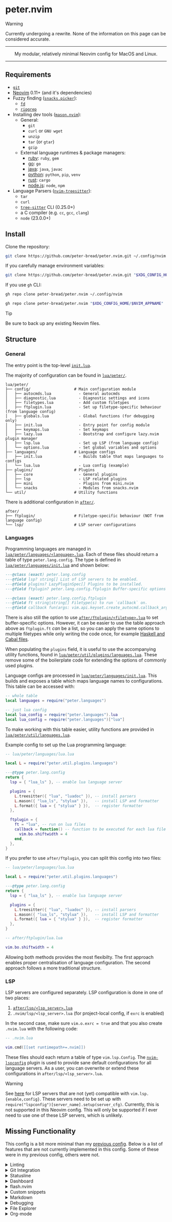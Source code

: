 # peter.nvim

> [!WARNING]
> Currently undergoing a rewrite.
> None of the information on this page can be considered accurate.

---

<!-- markdownlint-disable MD033 -->

<!-- <div align="center"> -->
<!--   <a href="https://github.com/peter-bread/peter.nvim/issues?q=is%3Aissue+is%3Aopen+label%3AP0"> -->
<!--     <img alt="GitHub Issues or Pull Requests by label" -->
<!--     src="https://img.shields.io/github/issues/peter-bread/peter.nvim/P0?style=for-the-badge&label=Priorities"> -->
<!--   </a> -->
<!-- </div> -->

<!-- markdownlint-restore -->

<p align="center">
  My modular, relatively minimal Neovim config for MacOS and Linux.
</p>

---

## Requirements

<!-- markdownlint-disable MD013 -->

- [`git`](https://git-scm.com/)
- [Neovim](https://neovim.io/) 0.11+ (and it's dependencies)
- Fuzzy finding ([`snacks.picker`](https://github.com/folke/snacks.nvim/blob/main/docs/picker.md)):
  - [`fd`](https://github.com/sharkdp/fd)
  - [`ripgrep`](https://github.com/BurntSushi/ripgrep)
- Installing dev tools ([`mason.nvim`](https://github.com/mason-org/mason.nvim)):
  - General:
    - `git`
    - `curl` or `GNU wget`
    - `unzip`
    - `tar` (or `gtar`)
    - `gzip`
  - External language runtimes & package managers:
    - [ruby](https://www.ruby-lang.org/en/): `ruby`, `gem`
    - [go](https://go.dev/): `go`
    - [java](https://openjdk.org/): `java`, `javac`
    - [python](https://www.python.org/): `python`, `pip`, `venv`
    - [rust](https://www.rust-lang.org/): `cargo`
    - [node.js](https://nodejs.org/en): `node`, `npm`
- Language Parsers ([`nvim-treesitter`](https://github.com/nvim-treesitter/nvim-treesitter/tree/main)):
  - `tar`
  - `curl`
  - [`tree-sitter`](https://github.com/tree-sitter/tree-sitter) CLI (0.25.0+)
  - a C compiler (e.g. `cc`, `gcc`, `clang`)
  - `node` (23.0.0+)

<!-- markdownlint-restore -->

## Install

Clone the repository:

```sh
git clone https://github.com/peter-bread/peter.nvim.git ~/.config/nvim
```

If you carefully manage environment variables:

```sh
git clone https://github.com/peter-bread/peter.nvim.git "$XDG_CONFIG_HOME/$NVIM_APPNAME"
```

If you use `gh` CLI:

```sh
gh repo clone peter-bread/peter.nvim ~/.config/nvim
```

```sh
gh repo clone peter-bread/peter.nvim "$XDG_CONFIG_HOME/$NVIM_APPNAME"
```

> [!TIP]
> Be sure to back up any existing Neovim files.

## Structure

### General

<!-- Generate filetree using `tree` CLI tool -->

The entry point is the top-level [`init.lua`](./init.lua).

The majority of configuration can be found in [`lua/peter/`](./lua/peter/).

<!-- markdownlint-disable MD013 -->

```text
lua/peter/
├── config/                   # Main configuration module
│   ├── autocmds.lua            - General autocmds
│   ├── diagnostic.lua          - Diagnostic settings and icons
│   ├── filetypes.lua           - Add custom filetypes
│   ├── ftplugin.lua            - Set up filetype-specific behaviour (from language config)
│   ├── globals.lua             - Global functions (for debugging only)
│   ├── init.lua                - Entry point for config module
│   ├── keymaps.lua             - Set keymaps
│   ├── lazy.lua                - Bootstrap and configure lazy.nvim plugin manager
│   ├── lsp.lua                 - Set up LSP (from language config)
│   └── options.lua             - Set global variables and options
├── languages/                # Language configs
│   ├── init.lua                - Builds table that maps languages to configs
│   └── lua.lua                 - Lua config (example)
├── plugins/                  # Plugins
│   ├── core                    - General plugins
│   ├── lsp                     - LSP related plugins
│   ├── mini                    - Plugins from mini.nvim
│   └── snacks                  - Modules from snacks.nvim
└── util/                     # Utility functions
```

There is additional configuration in [`after/`](./after/).

```text
after/
├── ftplugin/                 # Filetype-specific behaviour (NOT from language config)
└── lsp/                      # LSP server configurations
```

<!-- markdownlint-restore -->

### Languages

Programming languages are managed in [`lua/peter/languages/<language>.lua`](./lua/peter/languages/).
Each of these files should return a table of type `peter.lang.config`. The type
is defined in [`lua/peter/languages/init.lua`](./lua/peter/languages/init.lua)
and shown below:

```lua
---@class (exact) peter.lang.config
---@field lsp? string[] List of LSP servers to be enabled.
---@field plugins? LazyPluginSpec[] Plugins to be installed.
---@field ftplugin? peter.lang.config.ftplugin Buffer-specific options and config.

---@class (exact) peter.lang.config.ftplugin
---@field ft string|string[] Filetype(s) to run `callback` on.
---@field callback fun(args: vim.api.keyset.create_autocmd.callback_args)
```

There is also still the option to use [`after/ftplugin/<filetype>.lua`](./after/ftplugin/)
to set buffer-specific options. However, it can be easier to use the table approach
above as `ftplugin.ft` *can* be a list, so you can apply the same options to
multiple filetypes while only writing the code once, for example [Haskell and
Cabal files](https://github.com/mrcjkb/haskell-tools.nvim#zap-quick-setup).

When populating the `plugins` field, it is useful to use the accompanying
utility functions, found in [`lua/peter/util/plugins/languages.lua`](./lua/peter/util/plugins/languages.lua).
These remove some of the boilerplate code for extending the options of commonly
used plugins.

Language configs are processed in [`lua/peter/languages/init.lua`](./lua/peter/languages/init.lua).
This builds and exposes a table which maps language names to configurations.
This table can be accessed with:

```lua
-- whole table
local languages = require("peter.languages")

-- just lua config
local lua_config = require("peter.languages").lua
local lua_config = require("peter.languages")["lua"]

```

To make working with this table easier, utility functions are provided in
[`lua/peter/util/languages.lua`](./lua/peter/util/languages.lua).

Example config to set up the Lua programming language:

```lua
-- lua/peter/languages/lua.lua

local L = require("peter.util.plugins.languages")

---@type peter.lang.config
return {
  lsp = { "lua_ls" }, -- enable lua language server

  plugins = {
    L.treesitter({ "lua", "luadoc" }), -- install parsers
    L.mason({ "lua_ls", "stylua" }),   -- install LSP and formatter
    L.format({ lua = { "stylua" } }),  -- register formatter
  },

  ftplugin = {
    ft = "lua", -- run on lua files
    callback = function() -- function to be executed for each lua file
      vim.bo.shiftwidth = 4
    end,
  },
}
```

If you prefer to use `after/ftplugin`, you can split this config into two files:

```lua
-- lua/peter/languages/lua.lua

local L = require("peter.util.plugins.languages")

---@type peter.lang.config
return {
  lsp = { "lua_ls" }, -- enable lua language server

  plugins = {
    L.treesitter({ "lua", "luadoc" }), -- install parsers
    L.mason({ "lua_ls", "stylua" }),   -- install LSP and formatter
    L.format({ lua = { "stylua" } }),  -- register formatter
  },
}
```

```lua
-- after/ftplugin/lua.lua

vim.bo.shiftwidth = 4
```

Allowing both methods provides the most flexibilty. The first approach enables
proper centralisation of language configuration. The second approach follows a
more traditional structure.

### LSP

LSP servers are configured separately. LSP configuration is done in one of two
places:

1. [`after/lsp/<lsp_server>.lua`](./after/lsp/)
2. `.nvim/lsp/<lsp_server>.lua` (for project-local config, if `exrc` is enabled)

In the second case, make sure `vim.o.exrc = true` and that you also create
`.nvim.lua` with the following code:

```lua
-- .nvim.lua

vim.cmd([[set runtimepath+=.nvim]])
```

These files should each return a table of type `vim.lsp.Config`.
The [`nvim-lspconfig`](https://github.com/neovim/nvim-lspconfig) plugin is used
to provide sane default configurations for all language servers. As a user, you
can overwrite or extend these configurations in `after/lsp/<lsp_server>.lua`.

> [!WARNING]
>
> See [here](https://github.com/neovim/nvim-lspconfig/issues/3705) for LSP servers
> that are not (yet) compatible with `vim.lsp.{enable,config}`. These servers need
> to be set up with `require("lspconfig")[server_name].setup(server_cfg)`.
> Currently, this is not supported in this Neovim config. This will only
> be supported if I ever need to use one of these LSP servers, which is
> unlikely.

## Missing Functionality

This config is a bit more minimal than my [previous config](https://github.com/peter-bread/peter.nvim/tree/nvim-v0.10).
Below is a list of features that are not currently implemented in this config.
Some of these were in my previous config, others were not.

<details>
  <summary>Linting</summary>

  I haven't got round to this yet. Usually LSP + formatter is enough
  for me, but I plan on adding this back at some point.

  Plugins:
  - [nvim-lint](https://github.com/mfussenegger/nvim-lint)

</details>

<details>
  <summary>Git Integration</summary>

  I need to decide how much git integration is needed inside Neovim. How much
  do I need to do in Neovim vs what can I do from a terminal.

  Plugins:
  - Git
    - [gitsigns](https://github.com/lewis6991/gitsigns.nvim)
    - [fugitive](https://github.com/tpope/vim-fugitive)
    - [neogit](https://github.com/NeogitOrg/neogit)
    - [diffview.nvim](https://github.com/sindrets/diffview.nvim)
    - [mini.git](https://github.com/echasnovski/mini-git)
    - [mini.diff](https://github.com/echasnovski/mini.diff)
    - [snacks.lazygit](https://github.com/folke/snacks.nvim/blob/main/docs/lazygit.md)
  - GitHub
    - [octo.nvim](https://github.com/pwntester/octo.nvim)

</details>

<details>
  <summary>Statusline</summary>

  This config is aiming to be relatively minimal. Do I actually need a statusline
  plugin or is it just aesthetically nice? I do like having diagnostic/git info so
  I may add this.

  Plugins:
  - [lualine](https://github.com/nvim-lualine/lualine.nvim)

</details>

<details>
  <summary>Dashboard</summary>

  I will very likely add this soon.

  Plugins:
  - [snacks.dashboard](https://github.com/folke/snacks.nvim/blob/main/docs/dashboard.md)

</details>

<details>
  <summary>flash.nvim</summary>

  I will very likely add this soon.

  Plugins:
  - [flash.nvim](https://github.com/folke/flash.nvim)

</details>

<details>
  <summary>Custom snippets</summary>
</details>

<details>
  <summary>Markdown</summary>

  I would like to add a renderer and any other utilities. Are these actually
  needed though?

  Plugins:
  - Renderer:
    - [markview.nvim](https://github.com/OXY2DEV/markview.nvim)
    - [render-markdown.nvim](https://github.com/MeanderingProgrammer/render-markdown.nvim)
  - Utilties
    - [bullets.vim](https://github.com/bullets-vim/bullets.vim)

</details>

<details>
  <summary>Debugging</summary>

  If I am to add this back in, I would like to use both nvim-dap and
  overseer.nvim. Might not implement for a while as it will probably need
  quite a lot of setup to get it working nicely. Note: overseer.nvim integrates
  with nvim-dap, but that is only a small feature of it.

  Plugins:
  - [nvim-dap](https://github.com/mfussenegger/nvim-dap)
  - [overseer.nvim](https://github.com/stevearc/overseer.nvim)

</details>

<details>
  <summary>File Explorer</summary>
</details>

<details>
  <summary>Org-mode</summary>
</details>
